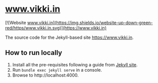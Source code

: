 # www.vikki.in
[![Website www.vikki.in](https://img.shields.io/website-up-down-green-red/https/www.vikki.in.svg)](https://www.vikki.in)

The source code for the Jekyll-based site https://www.vikki.in.

## How to run locally
1. Install all the pre-requisites following a guide from [Jekyll site](https://jekyllrb.com/).
2. Run `bundle exec jekyll serve` in a console.
3. Browse to http://localhost:4000.
